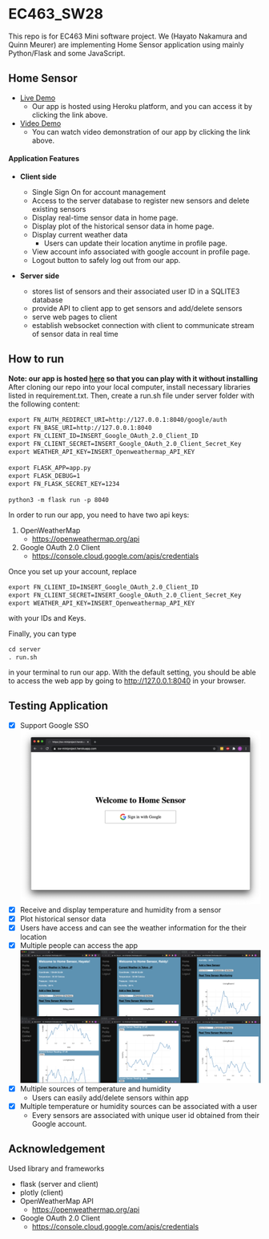# EC463_SW28
This repo is for EC463 Mini software project.
We (Hayato Nakamura and Quinn Meurer) are implementing Home Sensor application using mainly Python/Flask and some JavaScript.

## Home Sensor
- [Live Demo](https://sw-miniproject.herokuapp.com/)  
  - Our app is hosted using Heroku platform, and you can access it by clicking the link above.
- [Video Demo](https://youtu.be/r9fRvjjXQ_k)
  - You can watch video demonstration of our app by clicking the link above.

#### Application Features
- **Client side**
  - Single Sign On for account management
  - Access to the server database to register new sensors and delete existing sensors
  - Display real-time sensor data in home page.
  - Display plot of the historical sensor data in home page.
  - Display current weather data 
    - Users can update their location anytime in profile page.
  - View account info associated with google account in profile page.
  - Logout button to safely log out from our app.

- **Server side**
  - stores list of sensors and their associated user ID in a SQLITE3 database
  - provide API to client app to get sensors and add/delete sensors
  - serve web pages to client
  - establish websocket connection with client to communicate stream of sensor data in real time

## How to run
**Note: our app is hosted [here](https://sw-miniproject.herokuapp.com/) so that you can play with it without installing**
After cloning our repo into your local computer, install necessary libraries listed in requirement.txt.
Then, create a run.sh file under server folder with the following content:
```
export FN_AUTH_REDIRECT_URI=http://127.0.0.1:8040/google/auth
export FN_BASE_URI=http://127.0.0.1:8040
export FN_CLIENT_ID=INSERT_Google_OAuth_2.0_Client_ID
export FN_CLIENT_SECRET=INSERT_Google_OAuth_2.0_Client_Secret_Key
export WEATHER_API_KEY=INSERT_Openweathermap_API_KEY

export FLASK_APP=app.py
export FLASK_DEBUG=1
export FN_FLASK_SECRET_KEY=1234

python3 -m flask run -p 8040
```
In order to run our app, you need to have two api keys:
1. OpenWeatherMap
   - https://openweathermap.org/api
2. Google OAuth 2.0 Client
   - https://console.cloud.google.com/apis/credentials 

Once you set up your account, replace 
```
export FN_CLIENT_ID=INSERT_Google_OAuth_2.0_Client_ID
export FN_CLIENT_SECRET=INSERT_Google_OAuth_2.0_Client_Secret_Key
export WEATHER_API_KEY=INSERT_Openweathermap_API_KEY
```
with your IDs and Keys.

Finally, you can type 
```
cd server
. run.sh
```
in your terminal to run our app.
With the default setting, you should be able to access the web app by going to http://127.0.0.1:8040 in your browser.

## Testing Application
- [x] Support Google SSO
  ![Google SSO](client/static/Google_SSO.png)
- [x] Receive and display temperature and humidity from a sensor
- [x] Plot historical sensor data
- [x] Users have access and can see the weather information for the their location
- [x] Multiple people can access the app
  ![6 different users accessing all at once](client/static/multi_access.png)
- [x] Multiple sources of temperature and humidity
  - Users can easily add/delete sensors within app
- [x] Multiple temperature or humidity sources can be associated with a user
  - Every sensors are associated with unique user id obtained from their Google account.

## Acknowledgement
Used library and frameworks
- flask (server and client)
- plotly (client)
- OpenWeatherMap API
  - https://openweathermap.org/api
- Google OAuth 2.0 Client
   - https://console.cloud.google.com/apis/credentials 

